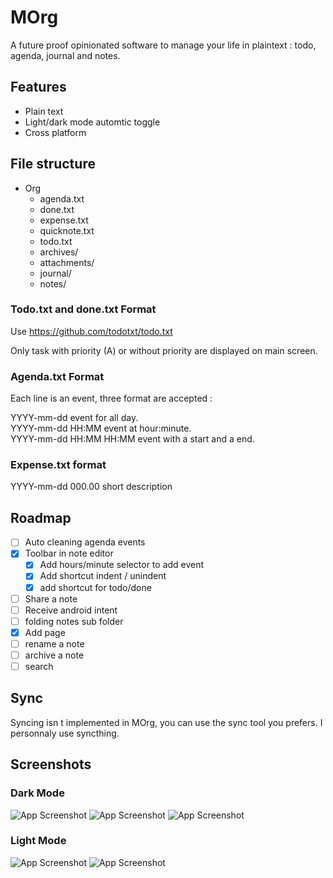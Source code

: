 # MOrg

A future proof opinionated software to manage your life in plaintext : todo, agenda, journal and notes.

## Features

- Plain text
- Light/dark mode automtic toggle
- Cross platform

## File structure

- Org
  - agenda.txt
  - done.txt
  - expense.txt
  - quicknote.txt
  - todo.txt
  - archives/
  - attachments/
  - journal/
  - notes/

### Todo.txt and done.txt Format

Use https://github.com/todotxt/todo.txt

Only task with priority (A) or without priority are displayed on main screen.

### Agenda.txt Format

Each line is an event, three format are accepted :
    
YYYY-mm-dd event for all day.  
YYYY-mm-dd HH:MM event  at hour:minute.  
YYYY-mm-dd HH:MM HH:MM event with a start and a end.  

### Expense.txt format

YYYY-mm-dd 000.00 short description

## Roadmap

- [ ] Auto cleaning agenda events
- [x] Toolbar in note editor
  - [x] Add hours/minute selector to add event
  - [x] Add shortcut indent / unindent
  - [x] add shortcut for todo/done
- [ ] Share a note
- [ ] Receive android intent
- [ ] folding notes sub folder
- [x] Add page
- [ ] rename a note
- [ ] archive a note
- [ ] search

## Sync

Syncing isn t implemented in MOrg, you can use the sync tool you prefers. I personnaly use syncthing.

## Screenshots

### Dark Mode
![App Screenshot](screenshots/main_dark.jpg)
![App Screenshot](screenshots/main_dark_notes.jpg)
![App Screenshot](screenshots/note_dark.jpg)

### Light Mode
![App Screenshot](screenshots/main.jpg)
![App Screenshot](screenshots/note.jpg)

